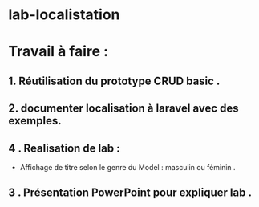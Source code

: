 # lab-localistation
# **Travail à faire** :
## 1. Réutilisation du prototype CRUD basic .
## 2. documenter localisation à laravel avec des exemples.
## 4 . Realisation de lab :
  - Affichage de titre selon le genre du Model : masculin ou féminin .
## 3 . Présentation PowerPoint pour expliquer lab .

